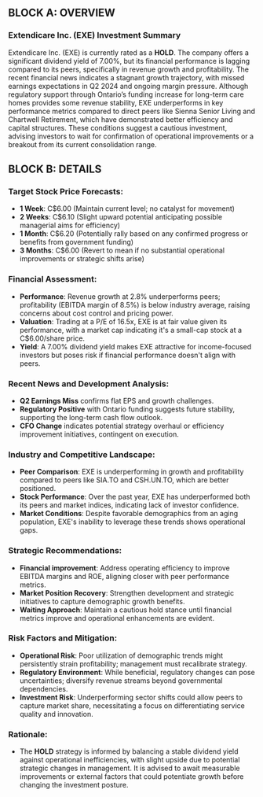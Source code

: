 ## BLOCK A: OVERVIEW

### Extendicare Inc. (EXE) Investment Summary

Extendicare Inc. (EXE) is currently rated as a **HOLD**. The company offers a significant dividend yield of 7.00%, but its financial performance is lagging compared to its peers, specifically in revenue growth and profitability. The recent financial news indicates a stagnant growth trajectory, with missed earnings expectations in Q2 2024 and ongoing margin pressure. Although regulatory support through Ontario’s funding increase for long-term care homes provides some revenue stability, EXE underperforms in key performance metrics compared to direct peers like Sienna Senior Living and Chartwell Retirement, which have demonstrated better efficiency and capital structures. These conditions suggest a cautious investment, advising investors to wait for confirmation of operational improvements or a breakout from its current consolidation range.

## BLOCK B: DETAILS

### Target Stock Price Forecasts:

- **1 Week**: C$6.00 (Maintain current level; no catalyst for movement)
- **2 Weeks**: C$6.10 (Slight upward potential anticipating possible managerial aims for efficiency)
- **1 Month**: C$6.20 (Potentially rally based on any confirmed progress or benefits from government funding)
- **3 Months**: C$6.00 (Revert to mean if no substantial operational improvements or strategic shifts arise)

### Financial Assessment:

- **Performance**: Revenue growth at 2.8% underperforms peers; profitability (EBITDA margin of 8.5%) is below industry average, raising concerns about cost control and pricing power.
- **Valuation**: Trading at a P/E of 16.5x, EXE is at fair value given its performance, with a market cap indicating it's a small-cap stock at a C$6.00/share price.
- **Yield**: A 7.00% dividend yield makes EXE attractive for income-focused investors but poses risk if financial performance doesn't align with peers.

### Recent News and Development Analysis:

- **Q2 Earnings Miss** confirms flat EPS and growth challenges.
- **Regulatory Positive** with Ontario funding suggests future stability, supporting the long-term cash flow outlook.
- **CFO Change** indicates potential strategy overhaul or efficiency improvement initiatives, contingent on execution.

### Industry and Competitive Landscape:

- **Peer Comparison**: EXE is underperforming in growth and profitability compared to peers like SIA.TO and CSH.UN.TO, which are better positioned.
- **Stock Performance**: Over the past year, EXE has underperformed both its peers and market indices, indicating lack of investor confidence.
- **Market Conditions**: Despite favorable demographics from an aging population, EXE's inability to leverage these trends shows operational gaps.

### Strategic Recommendations:

- **Financial improvement**: Address operating efficiency to improve EBITDA margins and ROE, aligning closer with peer performance metrics.
- **Market Position Recovery**: Strengthen development and strategic initiatives to capture demographic growth benefits.
- **Waiting Approach**: Maintain a cautious hold stance until financial metrics improve and operational enhancements are evident.

### Risk Factors and Mitigation:

- **Operational Risk**: Poor utilization of demographic trends might persistently strain profitability; management must recalibrate strategy.
- **Regulatory Environment**: While beneficial, regulatory changes can pose uncertainties; diversify revenue streams beyond governmental dependencies.
- **Investment Risk**: Underperforming sector shifts could allow peers to capture market share, necessitating a focus on differentiating service quality and innovation.

### Rationale:

- The **HOLD** strategy is informed by balancing a stable dividend yield against operational inefficiencies, with slight upside due to potential strategic changes in management. It is advised to await measurable improvements or external factors that could potentiate growth before changing the investment posture.